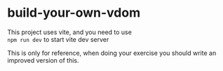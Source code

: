 # build-your-own-vdom


This project uses vite, and you need to use\
`` npm run dev `` to start vite dev server

This is only for reference, when doing your exercise you should write an improved version of this.
